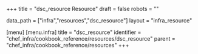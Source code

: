 +++
title = "dsc_resource Resource"
draft = false
robots = ""

data_path = ["infra","resources","dsc_resource"]
layout = "infra_resource"


[menu]
  [menu.infra]
    title = "dsc_resource"
    identifier = "chef_infra/cookbook_reference/resources/dsc_resource"
    parent = "chef_infra/cookbook_reference/resources"
+++

<!-- The contents of this page are automatically generated from the dsc_resource.yaml file in the data directory. -->
<!-- To suggest a change, edit the https://github.com/chef/chef/blob/master/lib/chef/resource/dsc_resource.rb file
      and submit a pull request to the https://github.com/chef/chef repository. -->
